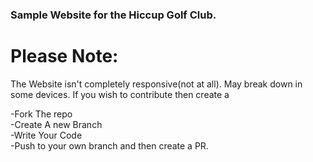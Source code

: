### Sample Website for the Hiccup Golf Club.

# Please Note: 
<p> The Website isn't completely responsive(not at all). May break down in some devices. If you wish to contribute then create a </p>
-Fork The repo <br>
-Create A new Branch <br>
-Write Your Code<br>
-Push to your own branch and then create a PR.<br>
